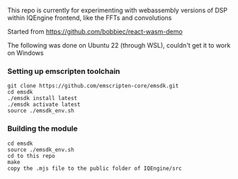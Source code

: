This repo is currently for experimenting with webassembly versions of DSP within IQEngine frontend, like the FFTs and convolutions

Started from https://github.com/bobbiec/react-wasm-demo

The following was done on Ubuntu 22 (through WSL), couldn't get it to work on Windows

### Setting up emscripten toolchain
```
git clone https://github.com/emscripten-core/emsdk.git
cd emsdk
./emsdk install latest
./emsdk activate latest
source ./emsdk_env.sh
 ```

 ### Building the module
 ```
 cd emsdk
 source ./emsdk_env.sh
 cd to this repo
 make
 copy the .mjs file to the public folder of IQEngine/src
 ```